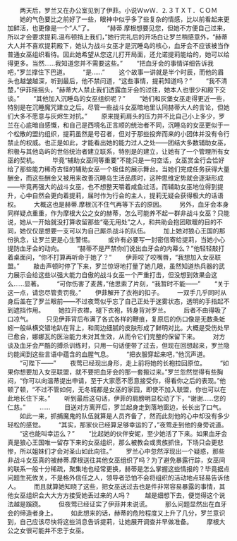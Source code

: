 　　两天后，罗兰又在办公室见到了伊菲。小说ＷｗＷ．⒉３ＴＸＴ．ＣＯＭ
　　她的气色要比之前好了一些，眼神中似乎多了些复杂的情感，比以前看起来更加鲜活，也更像是一个“人”了。
　　“赫蒂.摩根想要见您，但她不方便自己过来，所以才会要求提莉.温布顿捎上我们，”她行完礼后的开场白让罗兰稍感意外，“赫蒂大人并不喜欢提莉殿下，她认为战斗女巫才是沉睡岛的核心，血牙会不应该被当作普通女巫组织看待。因此她希望从您这儿打开局面，还允诺提莉能给的，她可以给得更多。当然……我知道您并不需要这些。”
　　“把血牙会的事情详细告诉我吧，”罗兰撑住下巴道。
　　“是……”
　　这个故事一讲就是半个时辰，而他的眉头也越皱越深，听到最后，他不禁问道，“这些事情，提莉知道吗？”
　　“我不清楚，”伊菲摇摇头，“赫蒂大人禁止我们透露血牙会的过往，她本人也很少和殿下交谈。”
　　“其他加入沉睡岛的女巫组织呢？”
　　“她们和灰堡女巫走得更近一些，特别是在沉睡魔咒建立之后。尽管一些战斗女巫暗地里认同赫蒂大人的言论，但她们大多不愿意与灰烬生对抗。”
　　原来提莉肩头的压力并不比自己小上多少，罗兰在心底暗自感慨，和自己是西境名正言顺的统治者不同，沉睡岛的女巫更似于一个松散的盟约组织，提莉虽然是号召者，但对于那些投奔而来的小团体并没有令行禁止的权威。也正是如此，才能看出她的能力过人之处——团结大多数辅助女巫，积极与其他岛屿的世俗统治者建立联系，特别是的建立，让她有了一个管理所有女巫的契机。
　　毕竟“辅助女巫同等重要”不能只是一句空话，女巫赏金行会恰好给了那些能力稀奇古怪的辅助女巫一个极佳的展示舞台。当她们完成任务获得大量酬金，而这些酬金又被用来改善沉睡岛生活品质时，这种思维定势就会逐渐形成——毕竟再强大的战斗女巫，也不想整天嚼着咸鱼过活。而辅助女巫地位得到提升，心中自然会更向着提莉，届时作为行会的主人，提莉无疑会获得极大的话语权。
　　大概这也是赫蒂.摩根沉不住气再等下去的原因。
　　另外，血牙会本身同样疑点重重，作为摩根大公之女的赫蒂，怎么可能养不起一群非战斗女巫？只能说，她从一开始就没打算收留那些“毫无用处”之人，和共助会抱团取暖的目的不同，她仅仅是想要一支可以为自己厮杀战斗的队伍。
　　加上她对狼心王国的那份执念，让罗兰更是心生警惕。
　　或许有必要写一封密信寄给提莉，当她小心提防血牙会的动向。
　　“赫蒂不是严禁你们说出血牙会的内幕么？”他轻轻敲打着桌面问，“你不打算再听命于她了？”
　　伊菲咬了咬嘴唇，“我想加入女巫联盟。”
　　敲击声顿时停了下来，罗兰惊讶地打量了她几眼，虽然知道热兵器的武力展示会给这些以强大能力自傲的战斗女巫一个严重打击，但没想到效果会这么……显著。
　　“可你伤害了麦茜，”他思索了片刻，“我暂时不能——”
　　“关于这一点，请您尽管责罚我。”
　　伊菲解开了衣袍的扣子。
　　一双手几乎同时从身后盖在了罗兰眼前——不过夜莺似乎忘了自己正处于迷雾状态，透明的手指起不到遮挡作用。
　　她拉开衣襟，褪下衣袍，转身背对罗兰。
　　后者不由得吸了口凉气。
　　只见伊菲背后布满了各式各样的鞭痕，复原后的伤口像是无数条蚯蚓一般纵横交错地趴在背上，和周边细腻的皮肤形成了鲜明对比。大概是受伤处早已愈合，娜娜瓦的医治能力未对其生效，从而令它们完整的保留下来。
　　对方谈及血牙会严酷的搏杀训练时，只用一句话便带了过去，但现在回想起来，罗兰隐约能闻到这些言语中蕴含的血腥气息。
　　“把衣服穿起来吧，”他沉声道。
　　“可陛下——”
　　夜莺已经现出身形，走上前将她的长袍拉回原位。
　　“如果你想要加入女巫联盟，就不要把血牙会的那一套搬过来。”罗兰忽然觉得有些胸闷，“你可以向温蒂提出申请，至于大家愿不愿意接受你，得看你之后的表现。”他顿了顿，“不过不管如何，无冬城都是女巫的家园，即使不加入联盟，你也可以在此地长住下来。”
　　听到最后这句话，伊菲的肩膀明显松动了下，“谢谢……您的仁慈。”
　　……
　　目送对方离开后，罗兰起身走到落地窗边，长长出了口气。
　　如此一来，抓捕魔鬼的队伍就算是人员齐备了，然而此刻他的心中却没有多少轻松的感觉。
　　“其实，那家伙已经算足够幸运的了，”夜莺走到他的身旁说道。
　　“这也能叫幸运么？”
　　“比起她的伙伴安妮，至少她活了下来。如果血牙会真是狼心王国唯一留存下来的女巫组织，那么被教会或贵族抓住，下场只会更悲惨，所以姐妹们才会对圣山如此向往。”
　　罗兰心中忽然浮现出一个疑惑，那些非战斗女巫真的被赫蒂.摩根送往其他女巫组织了吗？为了避免暴露行踪，女巫间的联系一般十分稀疏，聚集地也经常更换，赫蒂是怎么掌握这些情报的？毕竟据点问题生死攸关，不是格外信任之人，领导者恐怕不会将组织的活动地点轻易告诉他人。
　　而且就算她知晓了这些，把女巫送过去也是件非常容易暴露的事情，其他女巫组织会大大方方接受她丢过来的人吗？
　　越是细想下去，便觉得这个说法越是蹊跷。
　　但夜莺已经证实了伊菲并未说谎。
　　那么问题显然出在血牙会的缔造者身上。
　　如此想来的话，赫蒂的危险程度又上升了几分，罗兰意识到，自己应该尽快将这些消息告诉提莉，让她展开调查并早做准备。
　　摩根大公之女很可能并不忠于女巫。